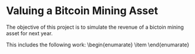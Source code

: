 # Valuing a Bitcoin Mining Asset

The objective of this project is to simulate the revenue of a bictoin mining asset for next year.

This includes the following work:
\begin{enumarate}
\item 
\end{enumarate}
